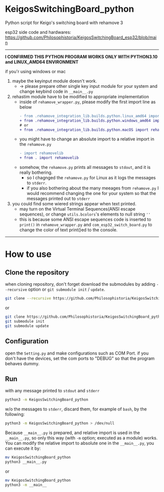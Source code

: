 # KeigosSwitchingBoard_python
Python script for Keigo's switching board with rehamove 3

esp32 side code and hardwares: https://github.com/Philosophistoria/KeigosSwitchingBoard_esp32/blob/main

---
**I CONFIRMED THIS PYTHON PROGRAM WORKS ONLY WITH PYTHON3.10 and LINUX_AMD64 ENVIRONMENT**

if you'r using windows or mac

1. maybe the keyinput module doesn't work.
     - -> please prepare other single key input module for your system and change keybind code in `__main__.py`
1. rehastim module have to be modified to appropriate implementation
     - inside of `rehamove_wrapper.py`, please modify the first import line as below
       ```diff
       - from .rehamove_integration_lib.builds.python.linux_amd64 import rehamove
       + from .rehamove_integration_lib.builds.python.windows_amd64 import rehamove
       # or
       + from .rehamove_integration_lib.builds.python.macOS import rehamove
       ```
     - you might have to change an absolute import to a relative import in the `rehamove.py`
       ```diff
       - import rehamovelib
       + from . import rehamovelib
       ```
     - somehow, the `rehamove.py` prints all messages to `stdout`, and it is really bothering.
          - so I chagnged the `rehamove.py` for Linux as it logs the messages to `stderr`.
          - if you also bothering about the many meeages from `rehamove.py` I would recommend changing the one for your system so that the messages printed out to `stderr` 
1. you could find some wiered strings appear when text printed.
    - may turn on the Virtual Terminal Sequences(ANSI escape sequences), or change `utils.bcolors`'s elements to null string `''`
    - this is because some ANSI escape sequences code is inserted to `print()` in `rehamove_wrapper.py` and `com_esp32_switch_board.py` to change the color of text print()ed to the console.


---

# How to use

## Clone the repository
when cloning repository, don't forget download the submodules by adding `--recursive` option or `git submodule init` / `update`.
```bash
git clone --recursive https://github.com/Philosophistoria/KeigosSwitchingBoard_python.git
```

or
```bash
git clone https://github.com/Philosophistoria/KeigosSwitchingBoard_python.git
git submodule init
git submodule update
```

## Configuration
open the `Setting.py` and make configurations such as COM Port.
if you don't have the devices, set the com ports to "DEBUG" so that the program behaves dummy.

## Run
with any message printed to `stdout` and `stderr`
```bash
python3 -m KeigosSwitchingBoard_python
```

w/o the messages to `stderr`, discard them, for example of `bash`, by the following:
```bash
python3 -m KeigosSwitchingBoard_python > /dev/null
```

Because `__main__.py` is prepared, and relative import is used in the `__main__.py`, so only this way (with `-m` option; executed as a module) works.
You can modify the relative import to absolute one in the `__main__.py`, you can execute it by:

```bash
mv KeigosSwitchingBoard_python
python3 __main__.py
```
or
```bash
mv KeigosSwitchingBoard_python
python3 -m __main__
```

